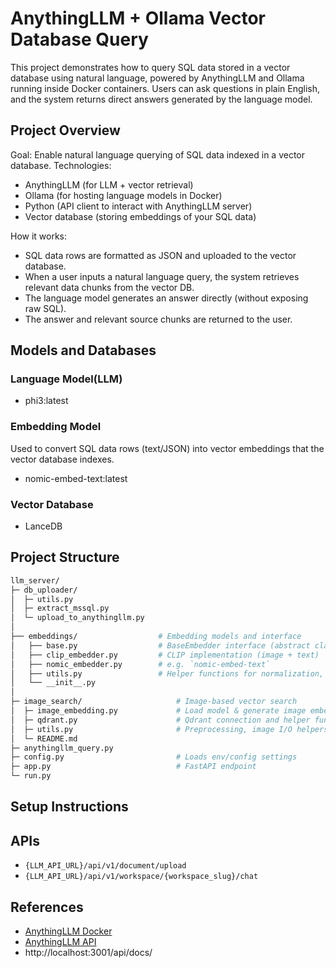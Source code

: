 # AnythingLLM + Ollama Vector Database Query

This project demonstrates how to query SQL data stored in a vector database using natural language, powered by AnythingLLM and Ollama running inside Docker containers. Users can ask questions in plain English, and the system returns direct answers generated by the language model.

## Project Overview
Goal: Enable natural language querying of SQL data indexed in a vector database.
Technologies:
- AnythingLLM (for LLM + vector retrieval)
- Ollama (for hosting language models in Docker)
- Python (API client to interact with AnythingLLM server)
- Vector database (storing embeddings of your SQL data)

How it works:
- SQL data rows are formatted as JSON and uploaded to the vector database.
- When a user inputs a natural language query, the system retrieves relevant data chunks from the vector DB.
- The language model generates an answer directly (without exposing raw SQL).
- The answer and relevant source chunks are returned to the user.

## Models and Databases
### Language Model(LLM)
- phi3:latest
### Embedding Model
Used to convert SQL data rows (text/JSON) into vector embeddings that the vector database indexes.
- nomic-embed-text:latest
### Vector Database
- LanceDB

## Project Structure
```bash
llm_server/
├─ db_uploader/
│  ├─ utils.py
│  ├─ extract_mssql.py
│  └─ upload_to_anythingllm.py
│
├── embeddings/                  # Embedding models and interface
│   ├── base.py                  # BaseEmbedder interface (abstract class)
│   ├── clip_embedder.py         # CLIP implementation (image + text)
│   ├── nomic_embedder.py        # e.g. `nomic-embed-text`
│   ├── utils.py                 # Helper functions for normalization, batching, etc.
│   └── __init__.py
│
├─ image_search/                     # Image-based vector search
│  ├─ image_embedding.py             # Load model & generate image embedding
│  ├─ qdrant.py                      # Qdrant connection and helper functions
│  ├─ utils.py                       # Preprocessing, image I/O helpers
│  └─ README.md
├─ anythingllm_query.py
├─ config.py                         # Loads env/config settings
├─ app.py                            # FastAPI endpoint
└─ run.py
```

## Setup Instructions

## APIs
- `{LLM_API_URL}/api/v1/document/upload`
- `{LLM_API_URL}/api/v1/workspace/{workspace_slug}/chat`

## References
- [AnythingLLM Docker](https://docs.anythingllm.com/installation-docker/local-docker)
- [AnythingLLM API](https://docs.anythingllm.com/features/api)
- http://localhost:3001/api/docs/